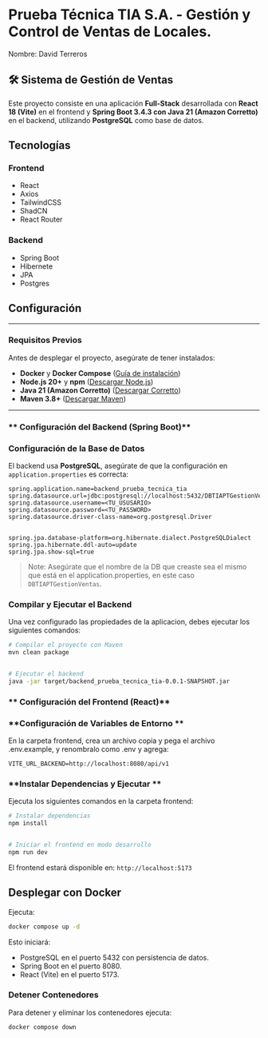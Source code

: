 # Prueba Técnica TIA S.A. - Gestión y Control de Ventas de Locales.

Nombre: David Terreros

## 🛠️ Sistema de Gestión de Ventas

Este proyecto consiste en una aplicación **Full-Stack** desarrollada con **React 18 (Vite)** en el frontend y **Spring Boot 3.4.3 con Java 21 (Amazon Corretto)** en el backend, utilizando **PostgreSQL** como base de datos.

## Tecnologías

### Frontend

- React
- Axios
- TailwindCSS
- ShadCN
- React Router

### Backend

- Spring Boot
- Hibernete
- JPA
- Postgres

## Configuración

---

### **Requisitos Previos**

Antes de desplegar el proyecto, asegúrate de tener instalados:

- **Docker** y **Docker Compose** ([Guía de instalación](https://docs.docker.com/get-docker/))
- **Node.js 20+** y **npm** ([Descargar Node.js](https://nodejs.org/))
- **Java 21 (Amazon Corretto)** ([Descargar Corretto](https://aws.amazon.com/es/corretto/))
- **Maven 3.8+** ([Descargar Maven](https://maven.apache.org/))

---

### ** Configuración del Backend (Spring Boot)**

### **Configuración de la Base de Datos**

El backend usa **PostgreSQL**, asegúrate de que la configuración en `application.properties` es correcta:

```properties
spring.application.name=backend_prueba_tecnica_tia
spring.datasource.url=jdbc:postgresql://localhost:5432/DBTIAPTGestionVentas
spring.datasource.username=<TU_USUSARIO>
spring.datasource.password=<TU_PASSWORD>
spring.datasource.driver-class-name=org.postgresql.Driver


spring.jpa.database-platform=org.hibernate.dialect.PostgreSQLDialect
spring.jpa.hibernate.ddl-auto=update
spring.jpa.show-sql=true
```

> Note: Asegúrate que el nombre de la DB que creaste sea el mismo que está en el application.properties, en este caso `DBTIAPTGestionVentas`.

### **Compilar y Ejecutar el Backend**

Una vez configurado las propiedades de la aplicacion, debes ejecutar los siguientes comandos:

```sh
# Compilar el proyecto con Maven
mvn clean package


# Ejecutar el backend
java -jar target/backend_prueba_tecnica_tia-0.0.1-SNAPSHOT.jar
```

### ** Configuración del Frontend (React)**

### **Configuración de Variables de Entorno **

En la carpeta frontend, crea un archivo copia y pega el archivo .env.example, y renombralo como .env y agrega:

```env
VITE_URL_BACKEND=http://localhost:8080/api/v1
```

### **Instalar Dependencias y Ejecutar **

Ejecuta los siguientes comandos en la carpeta frontend:

```sh
# Instalar dependencias
npm install


# Iniciar el frontend en modo desarrollo
npm run dev
```

El frontend estará disponible en:
`http://localhost:5173`

## Desplegar con Docker

Ejecuta:

```sh
docker compose up -d


```

Esto iniciará:

- PostgreSQL en el puerto 5432 con persistencia de datos.
- Spring Boot en el puerto 8080.
- React (Vite) en el puerto 5173.

### Detener Contenedores

Para detener y eliminar los contenedores ejecuta:

```sh
docker compose down
```
